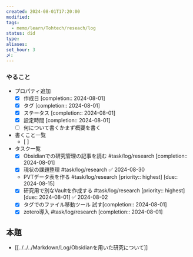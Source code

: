 ```yaml
---
created: 2024-08-01T17:20:00
modified: 
tags:
  - memo/learn/Tohtech/reseach/log
status: did
type: 
aliases: 
set_hour: 3
〆:
---
```

### やること
- プロパティ追加
	- [x] 作成日  [completion:: 2024-08-01]
	- [x] タグ  [completion:: 2024-08-01]
	- [x] ステータス  [completion:: 2024-08-01]
	- [x] 設定時間  [completion:: 2024-08-01]
	- [ ] 何について書くかまず概要を書く
- 書くこと一覧
	- [ ] 
- タスク一覧
	- [x] Obsidianでの研究管理の記事を読む #task/log/research  [completion:: 2024-08-01]
	- [x] 現状の課題整理 #task/log/research ✅ 2024-08-30
	- PVTデータ表を作る #task/log/research  [priority:: highest]  [due:: 2024-08-15]
	- [x] 研究用で別なVaultを作成する #task/log/research  [priority:: highest]  [due:: 2024-08-01] ✅ 2024-08-02
	- [x] タグでのファイル移動ツール 試す[completion:: 2024-08-01]
	- [x] zotero導入 #task/log/research   [completion:: 2024-08-01]
## 本題
- [[../../../Markdown/Log/Obsidianを用いた研究について]]
